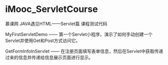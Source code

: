 # iMooc_ServletCourse
慕课网 JAVA遇见HTML——Servlet篇 课程测试代码

MyFirstServletDemo —— 第一个Servlet小程序，演示了如何手动创建一个Servlet并使用Get和Post方式访问它。

GetFormInfoInServlet —— 在注册页面填写表单信息，然后在Servlet中获取传递过来的信息并传递给信息展示页面进行显示。